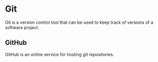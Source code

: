 # Git

Git is a version control tool that can be used to keep track of versions of a software project.

## GitHub


GitHub is an online service for hosting git repositories.